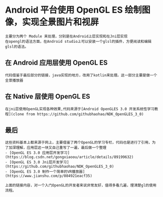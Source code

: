 # Android 平台使用 OpenGL ES 绘制图像，实现全景图片和视屏
    主要分为两个 Module 来处理，分别是在Android上层实现和在Jni层实现
    在opengl的语法方面，在Android studio上可以安装一个glsl的插件，方便阅读和编辑glsl的语法。

## 在 Android 应用层使用 OpenGL ES
    代码借鉴于最后部分的链接，java实现的地方，改用了kotlin来处理。这一部分主要是做一个全景播放器

## 在 Native 层使用 OpenGL ES
    在jni层使用OpenGL实现各种效果,代码来源于[Android OpenGLES 3.0 开发系统性学习教程](clone from https://github.com/githubhaohao/NDK_OpenGLES_3_0)

## 最后
    这些资料基本上都来源于网上，主要借鉴了两个OpenGL的学习专栏，代码也是进行了引用，为了加深理解，应用层这一块又自己重写了一遍，最后做一个整理
    - [OpenGL ES 3.0 应用层开发学习](https://blog.csdn.net/gongxiaoou/article/details/89199632)
    - [OpenGL ES 3.0 Jni层开发学习](https://github.com/githubhaohao/NDK_OpenGLES_3_0)
    - [OpenGL ES 3.0 制作一个简单的VR播放器](https://www.jianshu.com/p/084921eacf35)

    上面的链接内容，对一个入门OpenGL的开发者来说非常友好，值得多看几遍，理清楚gl的使用流程。
